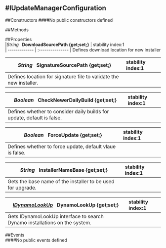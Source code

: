 #IUpdateManagerConfiguration
---
##Constructors 
####No public constructors defined

##Methods  

##Properties  
|*String* **&nbsp;&nbsp;DownloadSourcePath {get;set;}** |  stability index:1  
| ------------- | :--------------- 
|  Defines download location for new installer 


|*String* **&nbsp;&nbsp;SignatureSourcePath {get;set;}** |  stability index:1  
| ------------- | :--------------- 
|  Defines location for signature file to validate the new installer. 


|*Boolean* **&nbsp;&nbsp;CheckNewerDailyBuild {get;set;}** |  stability index:1  
| ------------- | :--------------- 
|  Defines whether to consider daily builds for update, default is false. 


|*Boolean* **&nbsp;&nbsp;ForceUpdate {get;set;}** |  stability index:1  
| ------------- | :--------------- 
|  Defines whether to force update, default vlaue is false. 


|*String* **&nbsp;&nbsp;InstallerNameBase {get;set;}** |  stability index:1  
| ------------- | :--------------- 
|  Gets the base name of the installer to be used for upgrade. 


|*[IDynamoLookUp](http://dynamods.github.io/DynamoAPI/Dynamo_UpdateManager/IDynamoLookUp)* **&nbsp;&nbsp;DynamoLookUp {get;set;}** |  stability index:1  
| ------------- | :--------------- 
|  Gets IDynamoLookUp interface to search Dynamo installations on the system. 



##Events  
####No public events defined

